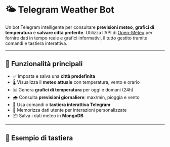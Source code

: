 # 🌤️ Telegram Weather Bot

Un bot Telegram intelligente per consultare **previsioni meteo**, **grafici di temperatura** e **salvare città preferite**. Utilizza l'API di [Open-Meteo](https://open-meteo.com/) per fornire dati in tempo reale e grafici informativi, il tutto gestito tramite comandi e tastiera interattiva.

---

## 🚀 Funzionalità principali

- ✅ Imposta e salva una **città predefinita**
- 🌡️ Visualizza il **meteo attuale** con temperatura, vento e orario
- 📊 Genera **grafici di temperatura** per oggi e domani (24h)
- 🌧️ Consulta **previsioni giornaliere**: max/min, pioggia e vento
- 📍 Usa comandi o **tastiera interattiva Telegram**
- 🧠 Memorizza dati utente per interazioni personalizzate
- 📦 Salva i dati meteo in **MongoDB**

---

## 📸 Esempio di tastiera
